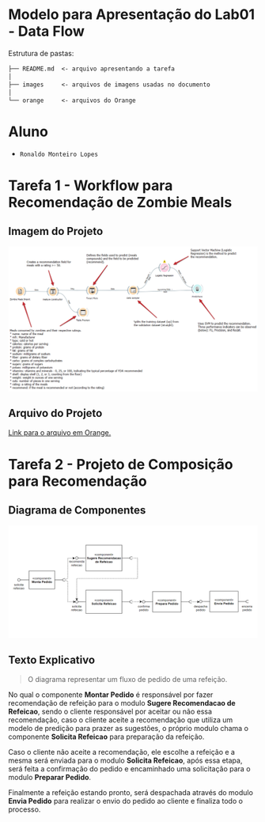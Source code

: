 # Modelo para Apresentação do Lab01 - Data Flow

Estrutura de pastas:

~~~
├── README.md  <- arquivo apresentando a tarefa
│
├── images     <- arquivos de imagens usadas no documento
│
└── orange     <- arquivos do Orange
~~~

# Aluno
* `Ronaldo Monteiro Lopes`

# Tarefa 1 - Workflow para Recomendação de Zombie Meals

## Imagem do Projeto
> 
![Workflow Orange](images/orange-zombie-meals-prediction-ronaldomonteirolopes.png)

## Arquivo do Projeto
>
[Link para o arquivo em Orange.](orange/zombie-meals-ronaldomonteirolopes.ows)

# Tarefa 2 - Projeto de Composição para Recomendação

## Diagrama de Componentes

>
![Diagrama Sugestão](images/diagrama-componentes-sugestao-ronaldomonteirolopes.png)

## Texto Explicativo

>O diagrama representar um fluxo de pedido de uma refeição.

No qual o componente **Montar Pedido** é responsável por fazer recomendação de refeição para o modulo **Sugere Recomendacao de Refeicao**, sendo o cliente responsável por aceitar ou não essa recomendação, caso o cliente aceite a recomendação que utiliza um modelo de predição para prazer as sugestões, o próprio modulo chama o componente **Solicita Refeicao** para preparação da refeição.

Caso o cliente não aceite a recomendação, ele escolhe a refeição e a mesma será enviada para o modulo **Solicita Refeicao**, após essa etapa, será feita a confirmação do pedido e encaminhado uma solicitação para o modulo **Preparar Pedido**.

Finalmente a refeição estando pronto, será despachada através do modulo **Envia Pedido** para realizar o envio do pedido ao cliente e finaliza todo o processo.
